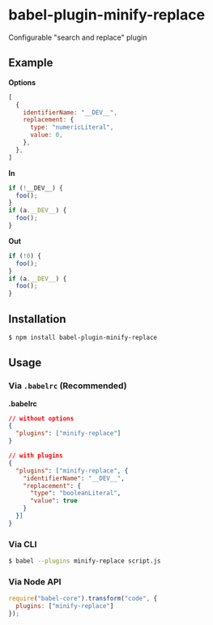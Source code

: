# babel-plugin-minify-replace

Configurable "search and replace" plugin

## Example

**Options**

```javascript
[
  {
    identifierName: "__DEV__",
    replacement: {
      type: "numericLiteral",
      value: 0,
    },
  },
]
```

**In**

```javascript
if (!__DEV__) {
  foo();
}
if (a.__DEV__) {
  foo();
}
```

**Out**

```javascript
if (!0) {
  foo();
}
if (a.__DEV__) {
  foo();
}
```

## Installation

```sh
$ npm install babel-plugin-minify-replace
```

## Usage

### Via `.babelrc` (Recommended)

**.babelrc**

```json
// without options
{
  "plugins": ["minify-replace"]
}

// with plugins
{
  "plugins": ["minify-replace", {
    "identifierName": "__DEV__",
    "replacement": {
      "type": "booleanLiteral",
      "value": true
    }
  }]
}
```

### Via CLI

```sh
$ babel --plugins minify-replace script.js
```

### Via Node API

```javascript
require("babel-core").transform("code", {
  plugins: ["minify-replace"]
});
```
